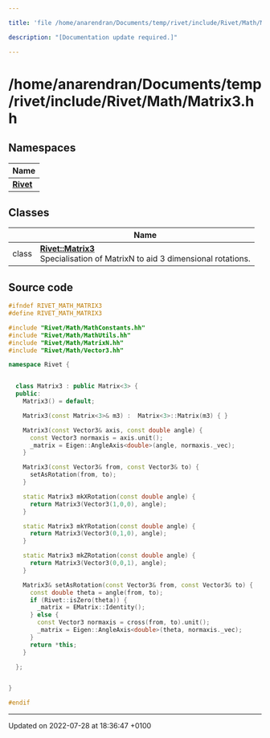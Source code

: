 ```yaml
---

title: 'file /home/anarendran/Documents/temp/rivet/include/Rivet/Math/Matrix3.hh'

description: "[Documentation update required.]"

---
```


# /home/anarendran/Documents/temp/rivet/include/Rivet/Math/Matrix3.hh



## Namespaces

| Name           |
| -------------- |
| **[Rivet](/documentation/code/namespaces/namespacerivet/)**  |

## Classes

|                | Name           |
| -------------- | -------------- |
| class | **[Rivet::Matrix3](/documentation/code/classes/classrivet_1_1matrix3/)** <br>Specialisation of MatrixN to aid 3 dimensional rotations.  |




## Source code

```cpp
#ifndef RIVET_MATH_MATRIX3
#define RIVET_MATH_MATRIX3

#include "Rivet/Math/MathConstants.hh"
#include "Rivet/Math/MathUtils.hh"
#include "Rivet/Math/MatrixN.hh"
#include "Rivet/Math/Vector3.hh"

namespace Rivet {


  class Matrix3 : public Matrix<3> {
  public:
    Matrix3() = default;

    Matrix3(const Matrix<3>& m3) :  Matrix<3>::Matrix(m3) { }

    Matrix3(const Vector3& axis, const double angle) {
      const Vector3 normaxis = axis.unit();
      _matrix = Eigen::AngleAxis<double>(angle, normaxis._vec);
    }

    Matrix3(const Vector3& from, const Vector3& to) {
      setAsRotation(from, to);
    }

    static Matrix3 mkXRotation(const double angle) {
      return Matrix3(Vector3(1,0,0), angle);
    }

    static Matrix3 mkYRotation(const double angle) {
      return Matrix3(Vector3(0,1,0), angle);
    }

    static Matrix3 mkZRotation(const double angle) {
      return Matrix3(Vector3(0,0,1), angle);
    }

    Matrix3& setAsRotation(const Vector3& from, const Vector3& to) {
      const double theta = angle(from, to);
      if (Rivet::isZero(theta)) {
        _matrix = EMatrix::Identity();
      } else {
        const Vector3 normaxis = cross(from, to).unit();
        _matrix = Eigen::AngleAxis<double>(theta, normaxis._vec);
      }
      return *this;
    }

  };


}

#endif
```


-------------------------------

Updated on 2022-07-28 at 18:36:47 +0100

